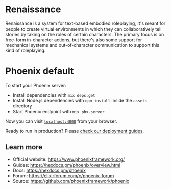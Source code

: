 # Renaissance

Renaissance is a system for text-based embodied roleplaying, It's meant for people to create virtual environments in which they can collaboratively tell stories by taking on the roles of certain characters. The primary focus is on free-form in-character actions, but there's also some support for mechanical systems and out-of-character communication to support this kind of roleplaying.

# Phoenix default

To start your Phoenix server:

  * Install dependencies with `mix deps.get`
  * Install Node.js dependencies with `npm install` inside the `assets` directory
  * Start Phoenix endpoint with `mix phx.server`

Now you can visit [`localhost:4000`](http://localhost:4000) from your browser.

Ready to run in production? Please [check our deployment guides](https://hexdocs.pm/phoenix/deployment.html).

## Learn more

  * Official website: https://www.phoenixframework.org/
  * Guides: https://hexdocs.pm/phoenix/overview.html
  * Docs: https://hexdocs.pm/phoenix
  * Forum: https://elixirforum.com/c/phoenix-forum
  * Source: https://github.com/phoenixframework/phoenix
